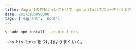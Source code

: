 ```yaml
---
title: Vagrantの共有ディレクトリで npm installでエラーを吐くとき
date: 20171106090000
tags: ['vagrant', 'node']
---
```


```bash
$ sudo npm install --no-bin-links
```

`--no-bin-links` をつければうまくいく。
